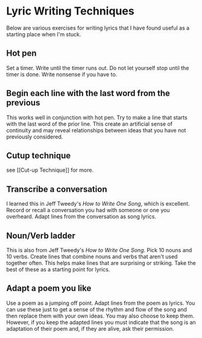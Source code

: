 # Lyric Writing Techniques
Below are various exercises for writing lyrics that I have found useful as a starting place when I'm stuck.

## Hot pen
Set a timer. Write until the timer runs out. Do not let yourself stop until the timer is done. Write nonsense if you have to.

## Begin each line with the last word from the previous
This works well in conjunction with hot pen. Try to make a line that starts with the last word of the prior line. This create an artificial sense of continuity and may reveal relationships between ideas that you have not previously considered.

## Cutup technique
see [[Cut-up Technique]] for more.

## Transcribe a conversation
I learned this in Jeff Tweedy's *How to Write One Song*, which is excellent. Record or recall a conversation you had with someone or one you overheard. Adapt lines from the conversation as song lyrics.

## Noun/Verb ladder
This is also from Jeff Tweedy's *How to Write One Song*. Pick 10 nouns and 10 verbs. Create lines that combine nouns and verbs that aren't used together often. This helps make lines that are surprising or striking. Take the best of these as a starting point for lyrics. 

## Adapt a poem you like
Use a poem as a jumping off point. Adapt lines from the poem as lyrics. You can use these just to get a sense of the rhythm and flow of the song and then replace them with your own ideas. You may also choose to keep them. However, if you keep the adapted lines you must indicate that the song is an adaptation of their poem and, if they are alive, ask their permission.